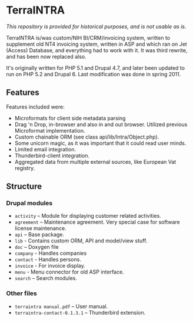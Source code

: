 # TerraINTRA

*This repository is provided for historical purposes, and is not usable as is.*

TerraINTRA is/was custom/NIH BI/CRM/invoicing system, written to supplement old NT4 invoicing system, written in ASP and which ran on Jet (Access) Database, and everything had to work with it. It was third rewrite, and has been now replaced also.

It's originally written for PHP 5.1 and Drupal 4.7, and later been updated to run on PHP 5.2 and Drupal 6. Last modification was done in spring 2011.

## Features

Features included were:
* Microformats for client side metadata parsing
* Drag 'n Drop, in-browser and also in and out browser. Utilized previous Microformat implementation.
* Custom chainable ORM (see class api/lib/Intra/Object.php).
* Some unicorn magic, as it was important that it could read user minds.
* Limited email integration.
* Thunderbird-client integration.
* Aggregated data from multiple external sources, like European Vat registry.

## Structure

### Drupal modules

* `activity` –  Module for displaying customer related activities.
* `agreement` – Maintenance agreement. Very special case for software license maintenance.
* `api` – Base package.
 * `lib` - Contains custom ORM, API and model/view stuff.
 * `doc` – Doxygen file
* `company` - Handles companies
* `contact` - Handles persons.
* `invoice` - For invoice display.
* `menu` - Menu connector for old ASP interface.
* `search` – Search modules.

### Other files

* `terraintra manual.pdf` – User manual.
* `terraintra-contact-0.1.3.1` – Thunderbird extension.
